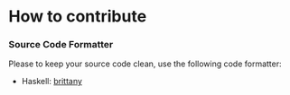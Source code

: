 # How to contribute

### Source Code Formatter

Please to keep your source code clean, use the following code formatter:

- Haskell: [brittany](https://hackage.haskell.org/package/brittany)
